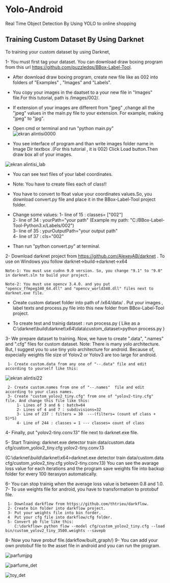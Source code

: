 # Yolo-Android
Real Time Object Detection By Using YOLO to online shopping

## Training Custom Dataset By Using Darknet

To training your custom dataset by using Darknet,

1- You must first tag your dataset. You can download draw boxing program from this url https://github.com/puzzledqs/BBox-Label-Tool.

  - After download draw boxing program, create new file like as 002 into folders of "Examples" , "Images" and "Labels". 
  - You copy your images in the daatset to a your new file in "Images" file.For this tutorial, path is /Images/002/.
  - If extension of your images are different from "jpeg" ,change all the "jpeg" values in the main.py file to your extension. For example,
  making "jpeg" to "jpg".
  
  - Open cmd or terminal and run "python main.py"  
  ![ekran alintisi0000](https://user-images.githubusercontent.com/38051809/40126494-1d917fda-5936-11e8-9ff7-68311bbc85f2.PNG)

  - You see interface of program and than write images folder name in Image Dir textbox .(For this tutorial , it is 002) Click Load button.Then draw box  all of your images.
  
  ![ekran alintisi_lab](https://user-images.githubusercontent.com/38051809/40127198-8660337a-5937-11e8-9c54-a585a0e8af53.PNG)
  
  - You can see text files of your label coordinates.
  
  - Note: You have to create files each of class!!
  - You have to convert to float value your coordinates values.So, you download convert.py file and place it in the BBox-Label-Tool project folder.
  
  - Change some values:
       1- line of 15 : classes= ["002"]     
       2- line of 34 : yourPath="your path" (Example my path: "C:/BBox-Label-Tool-Python3.x/Labels/002")     
       3- line of 35 : ypurOutputPath="your output path"     
       4- line of 37 : cls="002"
     
  - Than run "python convert.py"  at terminal.

  
 2- Download darknet project from https://github.com/AlexeyAB/darknet .
    To use on Windows you follow darknet->build->darknet->x64
    
    Note-1: You must use cudnn 9.0 version. So, you change "9.1" to "9.0" in darknet.sln to build your project. 
    
    Note-2: You must use opencv 3.4.0. and you put "opencv_ffmpeg340_64.dll" and "opencv_world340.dll" files next to darknet.exe file.
    
  - Create  custom dataset folder into path of /x64/data/ . Put your images , label texts and process.py file into this new folder from   BBox-Label-Tool project.
  
  - To create test and trainig dataset : run process.py ( Like as a C:\darknet\build\darknet\x64\data\custom_dataset>python process.py )
  
 3- We prepare dataset to training. Now, we have to create ".data", ".names" and ".cfg" files for custom dataset. 
    Note: There is many yolo architecture. But, I suggest you to use tiny yolo architecture for android. Because of, expecially  weights file size of  Yolov2 or Yolov3 are too large for android.
     
     1- Create custom.data from any one of "--.data" file and edit according to yourself like this:

 ![ekran alintisi22](https://user-images.githubusercontent.com/38051809/40129848-08e15d32-593e-11e8-8fca-4c8d99eff362.PNG)
    
     
     2- Create custom.names from one of "--.names"  file and edit according to your class names.
     3- Create "custom_yolov2_tiny.cfg" from one of "yolov2-tiny.cfg" file. And change this file like this:
         1- Lines of 3 and 6 : batch=64
         2- Lines of 4 and 7 : subdivisions=32
         3- Line of 237 : filters = 30  ---(filters= (count of class + 5)*5)
         4- Line of 244 : classes = 1 --- classes= count of class
         
 4- Finally, put "yolov2-tiny.conv.13" file  next to  darknet.exe file. 
 
 5- Start Training: darknet.exe detector train data/custom.data cfg/custom_yolov2_tiny.cfg yolov2-tiny.conv.13
 
(C:\darknet\build\darknet\x64>darknet.exe detector train data/custom.data cfg/custom_yolov2_tiny.cfg yolov2-tiny.conv.13)
  You can see the avarage loss value for each iterations and the program save weights file into backup folder for every 100 iterasyon automatically.
  
 6- You can stop trainig when the average loss value is between 0.8 and 1.0.
 7- To use weights file for android, you have to transformation to protobuf file. 
     
     1- Download darkflow from https://github.com/thtrieu/darkflow.
     2- Create bin folder into darkflow project.
     3- Put your weights file into bin forder.
     4  Put your cfg file into darkflow/cfg folder. 
     5- Convert pb file like this:
        C:\darkflow> python flow --model cfg/custom_yolov2_tiny.cfg --load bin/custom_yolov2_tiny_3500.weights --savepb
 
 8- Now you have probuf file.(darkflow/built_graph/)
 9- You can add your own protobuf file to the asset file in android and you can run the program.
           
      
![parfumjpg](https://user-images.githubusercontent.com/38051809/44818963-99c49500-abf3-11e8-8daa-3c7db429e538.jpg)

![parfume_det](https://user-images.githubusercontent.com/38051809/40131661-409c0cd6-5943-11e8-9dee-f4388a52bc3e.jpg)

![toy_det](https://user-images.githubusercontent.com/38051809/40131672-46637b68-5943-11e8-9159-73b2dfa26229.jpg)
  
       
         
        
  



  
